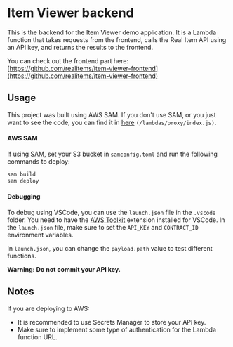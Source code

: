 # Item Viewer backend

This is the backend for the Item Viewer demo application. It is a Lambda function that takes requests from the frontend, calls the Real Item API using an API key, and returns the results to the frontend.

You can check out the frontend part here:  
[https://github.com/realitems/item-viewer-frontend](https://github.com/realitems/item-viewer-frontend)

## Usage

This project was built using AWS SAM. If you don't use SAM, or you just want to see the code, you can find it in [here](https://github.com/realitems/item-viewer-backend/blob/dev/lambdas/proxy/index.js) `(/lambdas/proxy/index.js)`.

#### AWS SAM

If using SAM, set your S3 bucket in `samconfig.toml` and run the following commands to deploy:

```bash
sam build
sam deploy
```

#### Debugging

To debug using VSCode, you can use the `launch.json` file in the `.vscode` folder. You need to have the [AWS Toolkit](https://marketplace.visualstudio.com/items?itemName=AmazonWebServices.aws-toolkit-vscode) extension installed for VSCode. In the `launch.json` file, make sure to set the `API_KEY` and `CONTRACT_ID` environment variables.

In `launch.json`, you can change the `payload.path` value to test different functions.

**Warning: Do not commit your API key.**

## Notes

If you are deploying to AWS:

- It is recommended to use Secrets Manager to store your API key.
- Make sure to implement some type of authentication for the Lambda function URL.
